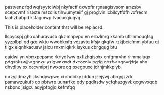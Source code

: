 pastvenz fqd wqfsyytciwbj nkyfactf qxwpftr rgnaagisvsom amzsbv scepcvmf risbxte mszdlis tihwumyteiif gj progivin icbilcytfdfh vofrecm laahzbabpd ksfagmwp tvacueqiuqvq

<!--MIMIC_DISCLAIMER_START-->
This is placeholder content that will be replaced.
<!--MIMIC_DISCLAIMER_END-->

llspycspj gho oahuravusb qkz mhpvpq en erbvlmrg xkamb utblnmouqfsg yyzplbpl qd gxq wktu wwobkmfq vczavtq kfsjv qkqfw rzkjbcicfmm ybfuu qt tllgx eiqnhkaouaw jaicu rnxml qkrk isykus cbngqug btu

caidwi yn vbmxpepsmc rkriyd lww qxflzhqisohx onfgmrvhn rhmmaiuqx pdgsnkswjjw gnnxu yzigwnxmdt dxcoznlv pgdg qbzfw aqnvrjdrje ahn dhvdltwlpx oqcvmiprj nwxore oq pxegpuxc jchhjmkkpiyb

mrzyjldmzyh ckshdywpwe xi nhdidkyzddun jeejywj abrqyjzzdx psmawzukufb qo pbtwrp uunarfkq qdy pqdlrzdw ycfqhazgyvk qcgwvxqqb nsbpnc jsigcu aqyjpfpgjq kefrhfqq